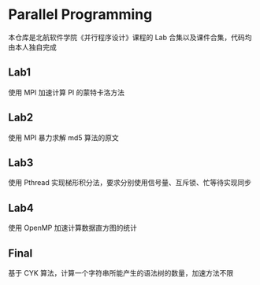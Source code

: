 # Parallel Programming

本仓库是北航软件学院《并行程序设计》课程的 Lab 合集以及课件合集，代码均由本人独自完成

## Lab1

使用 MPI 加速计算 PI 的蒙特卡洛方法

## Lab2

使用 MPI 暴力求解 md5 算法的原文

## Lab3

使用 Pthread 实现梯形积分法，要求分别使用信号量、互斥锁、忙等待实现同步

## Lab4

使用 OpenMP 加速计算数据直方图的统计

## Final

基于 CYK 算法，计算一个字符串所能产生的语法树的数量，加速方法不限

